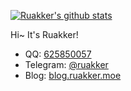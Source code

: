 [![Ruakker's github stats](https://github-readme-stats.vercel.app/api?username=Ruakker&theme=synthwave)](https://github.com/Ruakker/github-readme-stats)

Hi~ It's Ruakker!

- QQ: [625850057](tencent://message/?uin=625850057&Site=&Menu=yes)
- Telegram: [@ruakker](//t.me/ruakker)
- Blog: [blog.ruakker.moe](https://blog.ruakker.moe)
